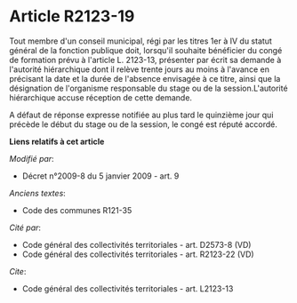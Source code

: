 # Article R2123-19

Tout membre d'un conseil municipal, régi par les titres 1er à IV du statut général de la fonction publique doit, lorsqu'il
souhaite bénéficier du congé de formation prévu à l'article L. 2123-13, présenter par écrit sa demande à l'autorité
hiérarchique dont il relève trente jours au moins à l'avance en précisant la date et la durée de l'absence envisagée à ce
titre, ainsi que la désignation de l'organisme responsable du stage ou de la session.L'autorité hiérarchique accuse réception
de cette demande.

A défaut de réponse expresse notifiée au plus tard le quinzième jour qui précède le début du stage ou de la session, le congé
est réputé accordé.

**Liens relatifs à cet article**

_Modifié par_:

  - Décret n°2009-8 du 5 janvier 2009 - art. 9

_Anciens textes_:

  - Code des communes R121-35

_Cité par_:

  - Code général des collectivités territoriales - art. D2573-8 (VD)
  - Code général des collectivités territoriales - art. R2123-22 (VD)

_Cite_:

  - Code général des collectivités territoriales - art. L2123-13
